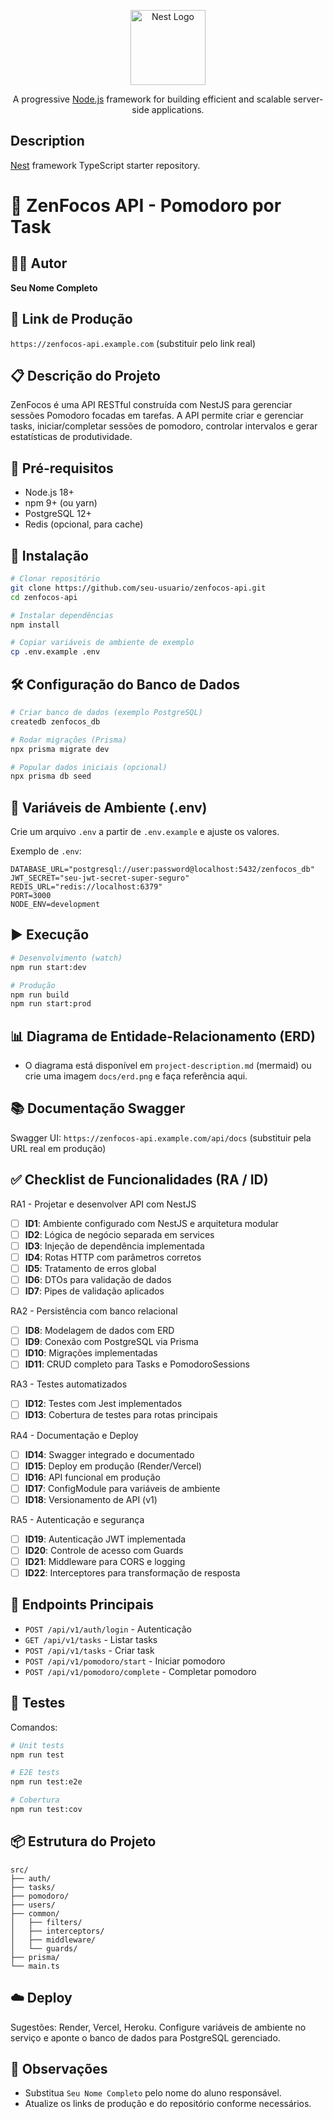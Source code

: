 <p align="center">
  <a href="http://nestjs.com/" target="blank"><img src="https://nestjs.com/img/logo-small.svg" width="120" alt="Nest Logo" /></a>
</p>

[circleci-image]: https://img.shields.io/circleci/build/github/nestjs/nest/master?token=abc123def456
[circleci-url]: https://circleci.com/gh/nestjs/nest

<p align="center">A progressive <a href="http://nodejs.org" target="_blank">Node.js</a> framework for building efficient and scalable server-side applications.</p>

## Description

[Nest](https://github.com/nestjs/nest) framework TypeScript starter repository.

# 🍅 ZenFocos API - Pomodoro por Task

## 👨‍💻 Autor
**Seu Nome Completo**

## 🔗 Link de Produção
`https://zenfocos-api.example.com` (substituir pelo link real)

## 📋 Descrição do Projeto
ZenFocos é uma API RESTful construída com NestJS para gerenciar sessões Pomodoro focadas em tarefas. A API permite criar e gerenciar tasks, iniciar/completar sessões de pomodoro, controlar intervalos e gerar estatísticas de produtividade.

## 📌 Pré-requisitos
- Node.js 18+
- npm 9+ (ou yarn)
- PostgreSQL 12+
- Redis (opcional, para cache)

## 🚀 Instalação
```bash
# Clonar repositório
git clone https://github.com/seu-usuario/zenfocos-api.git
cd zenfocos-api

# Instalar dependências
npm install

# Copiar variáveis de ambiente de exemplo
cp .env.example .env
```

## 🛠️ Configuração do Banco de Dados
```bash
# Criar banco de dados (exemplo PostgreSQL)
createdb zenfocos_db

# Rodar migrações (Prisma)
npx prisma migrate dev

# Popular dados iniciais (opcional)
npx prisma db seed
```

## 🔐 Variáveis de Ambiente (.env)
Crie um arquivo `.env` a partir de `.env.example` e ajuste os valores.

Exemplo de `.env`:
```env
DATABASE_URL="postgresql://user:password@localhost:5432/zenfocos_db"
JWT_SECRET="seu-jwt-secret-super-seguro"
REDIS_URL="redis://localhost:6379"
PORT=3000
NODE_ENV=development
```

## ▶️ Execução
```bash
# Desenvolvimento (watch)
npm run start:dev

# Produção
npm run build
npm run start:prod
```

## 📊 Diagrama de Entidade-Relacionamento (ERD)
- O diagrama está disponível em `project-description.md` (mermaid) ou crie uma imagem `docs/erd.png` e faça referência aqui.

## 📚 Documentação Swagger
Swagger UI: `https://zenfocos-api.example.com/api/docs` (substituir pela URL real em produção)

## ✅ Checklist de Funcionalidades (RA / ID)

RA1 - Projetar e desenvolver API com NestJS
- [ ] **ID1**: Ambiente configurado com NestJS e arquitetura modular
- [ ] **ID2**: Lógica de negócio separada em services
- [ ] **ID3**: Injeção de dependência implementada
- [ ] **ID4**: Rotas HTTP com parâmetros corretos
- [ ] **ID5**: Tratamento de erros global
- [ ] **ID6**: DTOs para validação de dados
- [ ] **ID7**: Pipes de validação aplicados

RA2 - Persistência com banco relacional
- [ ] **ID8**: Modelagem de dados com ERD
- [ ] **ID9**: Conexão com PostgreSQL via Prisma
- [ ] **ID10**: Migrações implementadas
- [ ] **ID11**: CRUD completo para Tasks e PomodoroSessions

RA3 - Testes automatizados
- [ ] **ID12**: Testes com Jest implementados
- [ ] **ID13**: Cobertura de testes para rotas principais

RA4 - Documentação e Deploy
- [ ] **ID14**: Swagger integrado e documentado
- [ ] **ID15**: Deploy em produção (Render/Vercel)
- [ ] **ID16**: API funcional em produção
- [ ] **ID17**: ConfigModule para variáveis de ambiente
- [ ] **ID18**: Versionamento de API (v1)

RA5 - Autenticação e segurança
- [ ] **ID19**: Autenticação JWT implementada
- [ ] **ID20**: Controle de acesso com Guards
- [ ] **ID21**: Middleware para CORS e logging
- [ ] **ID22**: Interceptores para transformação de resposta

## 🔎 Endpoints Principais
- `POST /api/v1/auth/login` - Autenticação
- `GET /api/v1/tasks` - Listar tasks
- `POST /api/v1/tasks` - Criar task
- `POST /api/v1/pomodoro/start` - Iniciar pomodoro
- `POST /api/v1/pomodoro/complete` - Completar pomodoro

## 🧪 Testes
Comandos:
```bash
# Unit tests
npm run test

# E2E tests
npm run test:e2e

# Cobertura
npm run test:cov
```

## 📦 Estrutura do Projeto
```text
src/
├── auth/
├── tasks/
├── pomodoro/
├── users/
├── common/
│   ├── filters/
│   ├── interceptors/
│   ├── middleware/
│   └── guards/
├── prisma/
└── main.ts
```

## ☁️ Deploy
Sugestões: Render, Vercel, Heroku. Configure variáveis de ambiente no serviço e aponte o banco de dados para PostgreSQL gerenciado.

## 📌 Observações
- Substitua `Seu Nome Completo` pelo nome do aluno responsável.
- Atualize os links de produção e do repositório conforme necessários.
